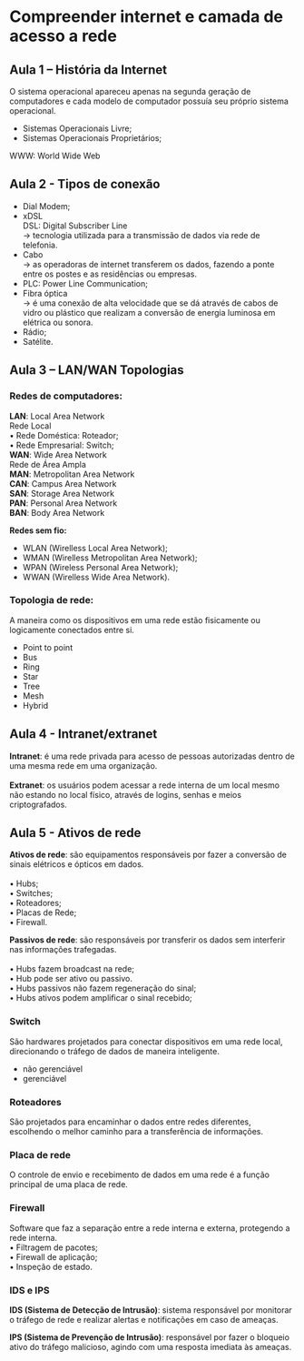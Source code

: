 # Compreender internet e camada de acesso a rede

## Aula 1 – História da Internet

O sistema operacional apareceu apenas na segunda geração de computadores e cada modelo de computador possuía seu próprio sistema operacional.

- Sistemas Operacionais Livre;
- Sistemas Operacionais Proprietários;

WWW: World Wide Web

## Aula 2 - Tipos de conexão

- Dial Modem;
- xDSL<br>
DSL: Digital Subscriber Line<br>
-> tecnologia utilizada para a transmissão de dados via rede de telefonia.
- Cabo<br>
-> as operadoras de internet transferem os dados, fazendo a ponte entre os postes e as residências ou empresas.
- PLC: Power Line Communication;
- Fibra óptica<br>
-> é uma conexão de alta velocidade que se dá através de cabos de vidro ou plástico que realizam a conversão de energia luminosa em elétrica ou sonora.
- Rádio;
- Satélite.

## Aula 3 – LAN/WAN Topologias

### Redes de computadores:

**LAN**: Local Area Network<br>
Rede Local<br>
    • Rede Doméstica: Roteador;<br>
    • Rede Empresarial: Switch;<br>
**WAN**: Wide Area Network<br>
Rede de Área Ampla<br>
**MAN**: Metropolitan Area Network<br>
**CAN**: Campus Area Network<br>
**SAN**: Storage Area Network<br>
**PAN**: Personal Area Network<br>
**BAN**: Body Area Network<br>

**Redes sem fio:**
- WLAN (Wirelless Local Area Network);
- WMAN (Wirelless Metropolitan Area Network);
- WPAN (Wireless Personal Area Network);
- WWAN (Wirelless Wide Area Network).

### Topologia de rede:
A maneira como os dispositivos em uma rede estão fisicamente ou logicamente conectados entre si.

- Point to point
- Bus
- Ring
- Star
- Tree
- Mesh
- Hybrid

## Aula 4 - Intranet/extranet

**Intranet**: é uma rede privada para acesso de pessoas autorizadas dentro de uma mesma rede em uma organização. <br><br>
**Extranet**: os usuários podem acessar a rede interna de um local mesmo não estando no local físico, através de logins, senhas e meios criptografados.

## Aula 5 - Ativos de rede

**Ativos de rede**: são equipamentos responsáveis por fazer a conversão de sinais elétricos e ópticos em dados.<br>
<br>
• Hubs; <br>
• Switches; <br>
• Roteadores; <br>
• Placas de Rede; <br>
• Firewall. <br>

**Passivos de rede**: são responsáveis por transferir os dados sem interferir nas informações trafegadas. <br> 
<br>
• Hubs fazem broadcast na rede; <br>
• Hub pode ser ativo ou passivo. <br>
• Hubs passivos não fazem regeneração do sinal; <br>
• Hubs ativos podem amplificar o sinal recebido; <br>

### Switch

São hardwares projetados para conectar dispositivos em uma rede local, direcionando o tráfego de dados de maneira inteligente.

- não gerenciável 
- gerenciável 

### Roteadores

São projetados para encaminhar o dados entre redes diferentes, escolhendo o melhor caminho para a transferência de informações.

### Placa de rede

O controle de envio e recebimento de dados em uma rede é a função principal de uma placa de rede.

### Firewall

Software que faz a separação entre a rede interna e externa, protegendo a rede interna. <br>
• Filtragem de pacotes;<br>
• Firewall de aplicação;<br>
• Inspeção de estado.<br>

### IDS e IPS

**IDS (Sistema de Detecção de Intrusão)**: sistema responsável por monitorar o tráfego de rede e realizar alertas e notificações em caso de ameaças.<br>


**IPS (Sistema de Prevenção de Intrusão)**: responsável por fazer o bloqueio ativo do tráfego malicioso, agindo com uma resposta imediata às ameaças.<br>

